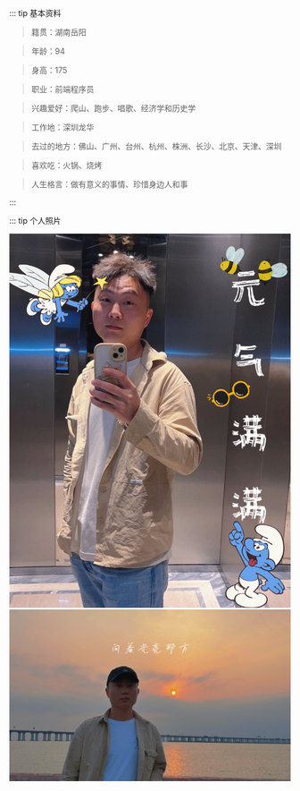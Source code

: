 ::: tip  基本资料

> 籍贯：湖南岳阳

> 年龄：94

> 身高：175

> 职业：前端程序员

> 兴趣爱好：爬山、跑步、唱歌、经济学和历史学

> 工作地：深圳龙华

> 去过的地方：佛山、广州、台州、杭州、株洲、长沙、北京、天津、深圳

> 喜欢吃：火锅、烧烤

> 人生格言：做有意义的事情、珍惜身边人和事

:::


::: tip  个人照片

<img src="./static/user1.jpg">
<img src="./static/user.jpeg">

